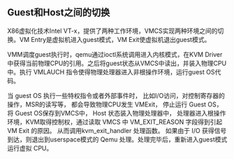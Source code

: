 ## Guest和Host之间的切换
X86虚拟化技术Intel VT-x，提供了两种工作环境，VMCS实现两种环境之间的切换。VM Entry是虚拟机进入guest模式，VM Exit使虚拟机退出guest模式。

VMM调度guest执行时，qemu通过ioctl系统调用进入内核模式，在KVM Driver中获得当前物理CPU的引用。之后将guest状态从VMCS中读出，并装入物理CPU中。执行 VMLAUCH 指令使得物理处理器进入非根操作环境，运行guest OS代码。

当 guest OS 执行一些特权指令或者外部事件时， 比如I/O访问，对控制寄存器的操作，MSR的读写等， 都会导致物理CPU发生 VMExit， 停止运行 Guest OS，将 Guest OS保存到VMCS中， Host 状态装入物理处理器中， 处理器进入根操作环境，KVM取得控制权，通过读取 VMCS 中 VM_EXIT_REASON 字段得到引起 VM Exit 的原因。 从而调用kvm_exit_handler 处理函数。 如果由于 I/O 获得信号到达，则退出到userspace模式的 Qemu 处理。处理完毕后，重新进入guest模式运行虚拟 CPU。


